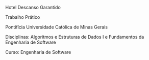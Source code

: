 Hotel Descanso Garantido

Trabalho Prático 

Pontifícia Universidade Católica de Minas Gerais

Disciplinas: Algoritmos e Estruturas de Dados I e Fundamentos da Engenharia de Software

Curso: Engenharia de Software

